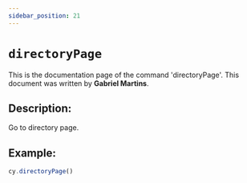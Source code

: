 ```yaml
---
sidebar_position: 21
---
```


# `directoryPage`

This is the documentation page of the command 'directoryPage'. This document was written by **Gabriel Martins**.

## Description:

Go to directory page.

## Example:

```js
cy.directoryPage()
```